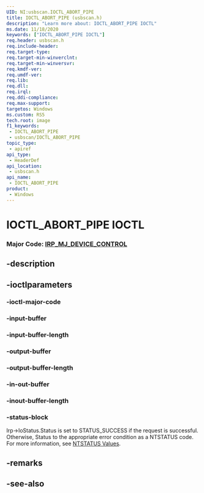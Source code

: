 ```yaml
---
UID: NI:usbscan.IOCTL_ABORT_PIPE
title: IOCTL_ABORT_PIPE (usbscan.h)
description: "Learn more about: IOCTL_ABORT_PIPE IOCTL"
ms.date: 11/18/2020
keywords: ["IOCTL_ABORT_PIPE IOCTL"]
req.header: usbscan.h
req.include-header: 
req.target-type: 
req.target-min-winverclnt: 
req.target-min-winversvr: 
req.kmdf-ver: 
req.umdf-ver: 
req.lib: 
req.dll: 
req.irql: 
req.ddi-compliance: 
req.max-support: 
targetos: Windows
ms.custom: RS5
tech.root: image
f1_keywords:
 - IOCTL_ABORT_PIPE
 - usbscan/IOCTL_ABORT_PIPE
topic_type:
 - apiref
api_type:
 - HeaderDef
api_location:
 - usbscan.h
api_name:
 - IOCTL_ABORT_PIPE
product:
 - Windows
---
```


# IOCTL_ABORT_PIPE IOCTL

### Major Code:  [IRP_MJ_DEVICE_CONTROL](/windows-hardware/drivers/kernel/irp-mj-device-control)

## -description

## -ioctlparameters

### -ioctl-major-code

### -input-buffer

### -input-buffer-length

### -output-buffer

### -output-buffer-length

### -in-out-buffer

### -inout-buffer-length

### -status-block

Irp->IoStatus.Status is set to STATUS_SUCCESS if the request is successful.
Otherwise, Status to the appropriate error condition as a NTSTATUS code.
For more information, see [NTSTATUS Values](/windows-hardware/drivers/kernel/using-ntstatus-values).

## -remarks

## -see-also
